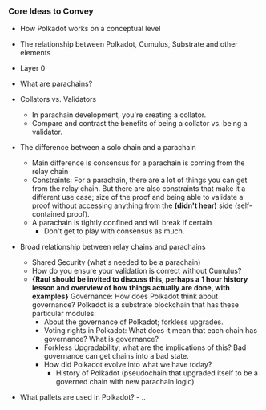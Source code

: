### Core Ideas to Convey

- How Polkadot works on a conceptual level
- The relationship between Polkadot, Cumulus, Substrate and other elements 
- Layer 0
- What are parachains?
- Collators vs. Validators
    - In parachain development, you're creating a collator. 
    - Compare and contrast the benefits of being a collator vs. being a validator. 
- The difference between a solo chain and a parachain
    - Main difference is consensus for a parachain is coming from the relay chain
    - Constraints: For a parachain, there are a lot of things you can get from the relay chain. But there are also constraints that make it a different use case; size of the proof and being able to validate a proof without accessing anything from the **(didn't hear)** side (self-contained proof).
    - A parachain is tightly confined and will break if certain 
        - Don't get to play with consensus as much.
- Broad relationship between relay chains and parachains
    - Shared Security (what's needed to be a parachain)
    - How do you ensure your validation is correct without Cumulus?
    - **{Raul should be invited to discuss this, perhaps a 1 hour history lesson and overview of how things actually are done, with examples}** Governance: How does Polkadot think about governance? Polkadot is a substrate blockchain that has these particular modules: 
        - About the governance of Polkadot; forkless upgrades.
        - Voting rights in Polkadot: What does it mean that each chain has governance? What is governance? 
        - Forkless Upgradability; what are the implications of this? Bad governance can get chains into a bad state. 
        - How did Polkadot evolve into what we have today?
            - History of Polkadot (pseudochain that upgraded itself to be a governed chain with new parachain logic)

- What pallets are used in Polkadot?
        - ..